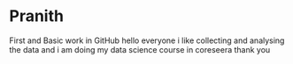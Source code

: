 # Pranith
First and Basic work in GitHub
hello everyone i like collecting and analysing the data and i am 
doing my data science course in coreseera
thank you
